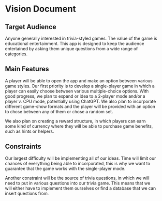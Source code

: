 # Vision Document
## Target Audience
Anyone generally interested in trivia-styled games. The value of the game
is educational entertainment. This app is designed to keep the audience
entertained by asking them unique questions from a wide range of categories.
## Main Features
A player will be able to open the app and make an option between various game
styles. Our first priority is to develop a single-player game in which a
player can easily choose between various multiple-choice options.
With good progress, we plan to expand or idea to a 2-player mode and/or a
player v. CPU mode, potentially using ChatGPT. We also plan to incorporate
different game-show formats and the player will be provided with an option
to chose between any of them or chose a random set.

We also plan on creating a reward structure, in which players can earn some
kind of currency where they will be able to purchase game benefits, such as
hints or helpers.

## Constraints
Our largest difficulty will be implementing all of our ideas. Time will limit
our chances of everything being able to incorporated, this is why we want to
guarantee that the game works with the single-player mode.

Another constraint will be the source of trivia questions, in which we will
need to put in various questions into our trivia game. This means that we will
either have to implement them ourselves or find a database that we can insert
questions from.
